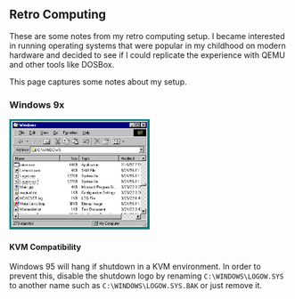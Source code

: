 ## Retro Computing

These are some notes from my retro computing setup. I became interested in
running operating systems that were popular in my childhood on modern
hardware and decided to see if I could replicate the experience with QEMU and
other tools like DOSBox.

This page captures some notes about my setup.

### Windows 9x

<img width="50%" src="res/projects/retro/windows_95_windows_folder.png#floatleft">

#### KVM Compatibility

Windows 95 will hang if shutdown in a KVM environment. In order to prevent this,
disable the shutdown logo by renaming `C:\WINDOWS\LOGOW.SYS` to another name
such as `C:\WINDOWS\LOGOW.SYS.BAK` or just remove it.<br>
